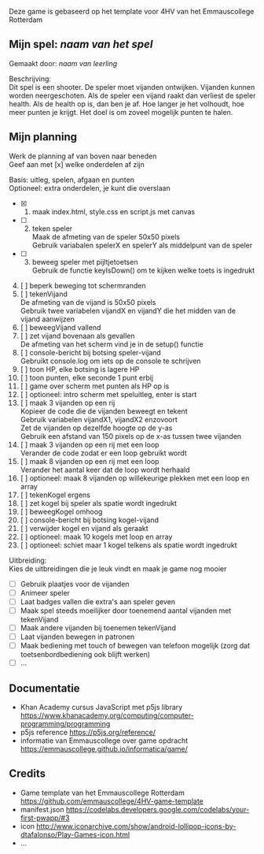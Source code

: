 Deze game is gebaseerd op het template voor 4HV van het Emmauscollege Rotterdam

## Mijn spel: *naam van het spel*
Gemaakt door: *naam van leerling*

Beschrijving:<br>
Dit spel is een shooter. 
De speler moet vijanden ontwijken. 
Vijanden kunnen worden neergeschoten. 
Als de speler een vijand raakt dan verliest de speler health. 
Als de health op is, dan ben je af. 
Hoe langer je het volhoudt, hoe meer punten je krijgt.
Het doel is om zoveel mogelijk punten te halen.

## Mijn planning
Werk de planning af van boven naar beneden<br>
Geef aan met [x] welke onderdelen af zijn

Basis: uitleg, spelen, afgaan en punten<br>
Optioneel: extra onderdelen, je kunt die overslaan<br>
- [x] 1. maak index.html, style.css en script.js met canvas
- [ ] 2. teken speler<br>
    Maak de afmeting van de speler 50x50 pixels<br>
    Gebruik variabalen spelerX en spelerY als middelpunt van de speler
- [ ] 3. beweeg speler met pijltjetoetsen<br>
    Gebruik de functie keyIsDown() om te kijken welke toets is ingedrukt
4. [ ] beperk beweging tot schermranden
5. [ ] tekenVijand<br>
    De afmeting van de vijand is 50x50 pixels<br>
    Gebruik twee variabelen vijandX en vijandY die het midden van de vijand aanwijzen
5. [ ] beweegVijand vallend
6. [ ] zet vijand bovenaan als gevallen<br>
    De afmeting van het scherm vind je in de setup() functie
7. [ ] console-bericht bij botsing speler-vijand<br>
    Gebruikt console.log om iets op de console te schrijven
8. [ ] toon HP, elke botsing is lagere HP
9. [ ] toon punten, elke seconde 1 punt erbij
10. [ ] game over scherm met punten als HP op is
11. [ ] optioneel: intro scherm met speluitleg, enter is start
12. [ ] maak 3 vijanden op een rij<br>
    Kopieer de code die de vijanden beweegt en tekent<br>
    Gebruik variabelen vijandX1, vijandX2 enzovoort<br>
    Zet de vijanden op dezelfde hoogte op de y-as<br>
    Gebruik een afstand van 150 pixels op de x-as tussen twee vijanden
13. [ ] maak 3 vijanden op een rij met een loop<br>
    Verander de code zodat er een loop gebruikt wordt
14. [ ] maak 8 vijanden op een rij met een loop<br>
    Verander het aantal keer dat de loop wordt herhaald
15. [ ] optioneel: maak 8 vijanden op willekeurige plekken met een loop en array
16. [ ] tekenKogel ergens
17. [ ] zet kogel bij speler als spatie wordt ingedrukt
18. [ ] beweegKogel omhoog
19. [ ] console-bericht bij botsing kogel-vijand
20. [ ] verwijder kogel en vijand als geraakt
21. [ ] optioneel: maak 10 kogels met loop en array
22. [ ] optioneel: schiet maar 1 kogel telkens als spatie wordt ingedrukt

Uitbreiding:<br>
Kies de uitbreidingen die je leuk vindt en maak je game nog mooier<br>
- [ ] Gebruik plaatjes voor de vijanden
- [ ] Animeer speler
- [ ] Laat badges vallen die extra's aan speler geven
- [ ] Maak spel steeds moeilijker door toenemend aantal vijanden met tekenVijand
- [ ] Maak andere vijanden bij toenemen tekenVijand
- [ ] Laat vijanden bewegen in patronen
- [ ] Maak bediening met touch of bewegen van telefoon mogelijk (zorg dat toetsenbordbediening ook blijft werken)
- [ ] ...

## Documentatie
- Khan Academy cursus JavaScript met p5js library 
https://www.khanacademy.org/computing/computer-programming/programming
- p5js reference 
https://p5js.org/reference/
- informatie van Emmauscollege over game opdracht
https://emmauscollege.github.io/informatica/game/

## Credits
- Game template van het Emmauscollege Rotterdam https://github.com/emmauscollege/4HV-game-template
- manifest.json https://codelabs.developers.google.com/codelabs/your-first-pwapp/#3
- icon http://www.iconarchive.com/show/android-lollipop-icons-by-dtafalonso/Play-Games-icon.html
- ...
